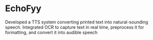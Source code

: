 # EchoFyy
Developed a TTS system converting printed text into natural-sounding speech. Integrated OCR to capture text in real time, preprocess it for formatting, and convert it into audible speech
